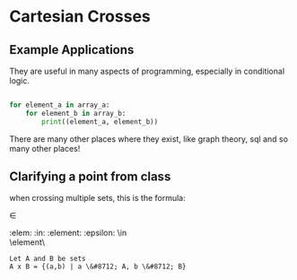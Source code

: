 # Cartesian Crosses

## Example Applications

They are useful in many aspects of programming, especially in conditional logic.

```python

for element_a in array_a:
    for element_b in array_b:
        print((element_a, element_b))
```

There are many other places where they exist, like graph theory, sql and so many other places!

## Clarifying a point from class

when crossing multiple sets, this is the formula:

&#8712;

:elem:  :in: :element: :epsilon:
\in\
\element\

```
Let A and B be sets
A x B = {(a,b) | a \&#8712; A, b \&#8712; B}
```
